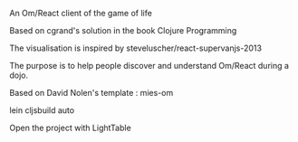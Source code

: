 An Om/React client of the game of life

Based on cgrand's solution in the book Clojure Programming

The visualisation is inspired by steveluscher/react-supervanjs-2013

The purpose is to help people discover and understand Om/React during a dojo.


Based on David Nolen's template : mies-om


lein cljsbuild auto


Open the project with LightTable
